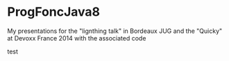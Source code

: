 ProgFoncJava8
=============

My presentations for the "lignthing talk" in Bordeaux JUG and the "Quicky" at Devoxx France 2014 with the associated code

test
